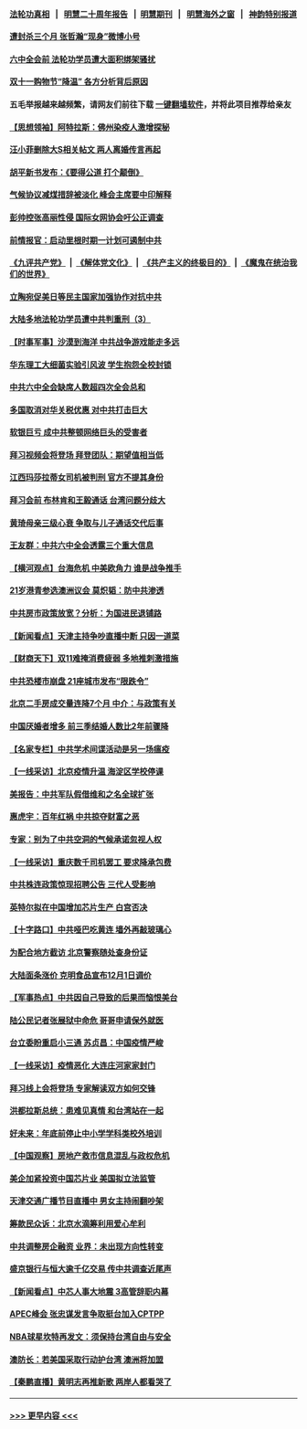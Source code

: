 #### [法轮功真相](https://github.com/gfw-breaker/truth/blob/master/README.md?t=0) &nbsp;&nbsp;|&nbsp;&nbsp; [明慧二十周年报告](https://github.com/gfw-breaker/mh-reports/blob/master/README.md?t=0) &nbsp;&nbsp;|&nbsp;&nbsp;[明慧期刊](https://github.com/gfw-breaker/mh-qikan) &nbsp;&nbsp;|&nbsp;&nbsp; [明慧海外之窗](https://github.com/gfw-breaker/mh-news/blob/master/README.md?t=0) &nbsp;&nbsp;|&nbsp;&nbsp; [神韵特别报道](https://github.com/gfw-breaker/mh-news/blob/master/shenyun.md?t=0)
#### [遭封杀三个月 张哲瀚“现身”微博小号](../pages/nsc413/n13375826.md?t=11151201) 
#### [六中全会前 法轮功学员遭大面积绑架骚扰](../pages/nsc413/n13375690.md?t=11151201) 
#### [双十一购物节“降温” 各方分析背后原因](../pages/nsc413/n13375697.md?t=11151201) 
#### 五毛举报越来越频繁，请网友们前往下载 [一键翻墙软件](https://github.com/gfw-breaker/ssr-accounts)，并将此项目推荐给亲友
#### [【思想领袖】阿特拉斯：佛州染疫人激增探秘](../pages/nsc413/n13345469.md?t=11151201) 
#### [汪小菲删除大S相关帖文 两人离婚传言再起](../pages/nsc413/n13375667.md?t=11151201) 
#### [胡平新书发布：《要得公道 打个颠倒》](../pages/nsc413/n13375550.md?t=11151201) 
#### [气候协议减煤措辞被淡化 峰会主席要中印解释](../pages/nsc413/n13375624.md?t=11151201) 
#### [彭帅控张高丽性侵 国际女网协会吁公正调查](../pages/nsc413/n13375614.md?t=11151201) 
#### [前情报官：启动里根时期一计划可遏制中共](../pages/nsc413/n13375518.md?t=11151201) 
#### [《九评共产党》](https://github.com/begood0513/9ping.md/blob/master/README.md) &nbsp;|&nbsp; [《解体党文化》](../../../../jtdwh.md/blob/master/README.md)  &nbsp;|&nbsp; [《共产主义的终极目的》](../../../../gczydzjmd.md/blob/master/README.md) &nbsp;|&nbsp; [《魔鬼在统治我们的世界》](../../../../mgztzwmdsj.md/blob/master/README.md) 
#### [立陶宛促美日等民主国家加强协作对抗中共](../pages/nsc413/n13375437.md?t=11151201) 
#### [大陆多地法轮功学员遭中共判重刑（3）](../pages/nsc413/n13374324.md?t=11151201) 
#### [【时事军事】沙漠到海洋 中共战争游戏能走多远](../pages/nsc413/n13373966.md?t=11151201) 
#### [华东理工大细菌实验引风波 学生抱怨全校封锁](../pages/nsc413/n13374926.md?t=11151201) 
#### [中共六中全会缺席人数超四次全会总和](../pages/nsc413/n13375064.md?t=11151201) 
#### [多国取消对华关税优惠 对中共打击巨大](../pages/nsc413/n13372915.md?t=11151201) 
#### [软银巨亏 成中共整顿网络巨头的受害者](../pages/nsc413/n13372487.md?t=11151201) 
#### [拜习视频会将登场 拜登团队：期望值相当低](../pages/nsc413/n13371855.md?t=11151201) 
#### [江西玛莎拉蒂女司机被判刑 官方不提其身份](../pages/nsc413/n13374650.md?t=11151201) 
#### [拜习会前 布林肯和王毅通话 台湾问题分歧大](../pages/nsc413/n13374563.md?t=11151201) 
#### [黄琦母亲三级心衰 争取与儿子通话交代后事](../pages/nsc413/n13374612.md?t=11151201) 
#### [王友群：中共六中全会透露三个重大信息](../pages/nsc413/n13374571.md?t=11151201) 
#### [【横河观点】台海危机 中美欧角力 谁是战争推手](../pages/nsc413/n13374435.md?t=11151201) 
#### [21岁港青参选澳洲议会 莫炽韬：防中共渗透](../pages/nsc413/n13374440.md?t=11151201) 
#### [中共房市政策放宽？分析：为国进民退铺路](../pages/nsc413/n13374399.md?t=11151201) 
#### [【新闻看点】天津主持争吵直播中断 只因一道菜](../pages/nsc413/n13374429.md?t=11151201) 
#### [【财商天下】双11难掩消费疲弱 多地推刺激措施](../pages/nsc413/n13374025.md?t=11151201) 
#### [中共恐楼市崩盘 21座城市发布“限跌令”](../pages/nsc413/n13374328.md?t=11151201) 
#### [北京二手房成交量连降7个月 中介：与政策有关](../pages/nsc413/n13374283.md?t=11151201) 
#### [中国厌婚者增多 前三季结婚人数比2年前骤降](../pages/nsc413/n13374175.md?t=11151201) 
#### [【名家专栏】中共学术间谍活动是另一场瘟疫](../pages/nsc413/n13373736.md?t=11151201) 
#### [【一线采访】北京疫情升温 海淀区学校停课](../pages/nsc413/n13373521.md?t=11151201) 
#### [美报告：中共军队假借维和之名全球扩张](../pages/nsc413/n13372564.md?t=11151201) 
#### [惠虎宇：百年红祸 中共掠夺财富之恶](../pages/nsc413/n13374142.md?t=11151201) 
#### [专家：别为了中共空洞的气候承诺忽视人权](../pages/nsc413/n13374097.md?t=11151201) 
#### [【一线采访】重庆数千司机罢工 要求降承包费](../pages/nsc413/n13372841.md?t=11151201) 
#### [中共株连政策惊现招聘公告 三代人受影响](../pages/nsc413/n13330731.md?t=11151201) 
#### [英特尔拟在中国增加芯片生产 白宫否决](../pages/nsc413/n13373912.md?t=11151201) 
#### [【十字路口】中共哑巴吃黄连 墙外再敲玻璃心](../pages/nsc413/n13373695.md?t=11151201) 
#### [为配合地方截访 北京警察随处查身份证](../pages/nsc413/n13373499.md?t=11151201) 
#### [大陆面条涨价 克明食品宣布12月1日调价](../pages/nsc413/n13373482.md?t=11151201) 
#### [【军事热点】中共因自己导致的后果而恼恨美台](../pages/nsc413/n13372415.md?t=11151201) 
#### [陆公民记者张展狱中命危 哥哥申请保外就医](../pages/nsc413/n13373457.md?t=11151201) 
#### [台立委盼重启小三通 苏贞昌：中国疫情严峻](../pages/nsc413/n13373565.md?t=11151201) 
#### [【一线采访】疫情恶化 大连庄河家家封门](../pages/nsc413/n13373415.md?t=11151201) 
#### [拜习线上会将登场 专家解读双方如何交锋](../pages/nsc413/n13373532.md?t=11151201) 
#### [洪都拉斯总统：患难见真情 和台湾站在一起](../pages/nsc413/n13373370.md?t=11151201) 
#### [好未来：年底前停止中小学学科类校外培训](../pages/nsc413/n13373058.md?t=11151201) 
#### [【中国观察】房地产救市信息混乱与政权危机](../pages/nsc413/n13373361.md?t=11151201) 
#### [美企加紧投资中国芯片业 美国拟立法监管](../pages/nsc413/n13373153.md?t=11151201) 
#### [天津交通广播节目直播中 男女主持闹翻吵架](../pages/nsc413/n13373315.md?t=11151201) 
#### [筹款民众诉：北京水滴筹利用爱心牟利](../pages/nsc413/n13372899.md?t=11151201) 
#### [中共调整房企融资 业界：未出现方向性转变](../pages/nsc413/n13372967.md?t=11151201) 
#### [盛京银行与恒大逾千亿交易 传中共调查近尾声](../pages/nsc413/n13372991.md?t=11151201) 
#### [【新闻看点】中芯人事大地震 3高管辞职内幕](../pages/nsc413/n13372611.md?t=11151201) 
#### [APEC峰会 张忠谋发言争取挺台加入CPTPP](../pages/nsc413/n13373054.md?t=11151201) 
#### [NBA球星坎特再发文：须保持台湾自由与安全](../pages/nsc413/n13372961.md?t=11151201) 
#### [澳防长：若美国采取行动护台湾 澳洲将加盟](../pages/nsc413/n13372923.md?t=11151201) 
#### [【秦鹏直播】黄明志再推新歌 两岸人都看哭了](../pages/nsc413/n13372756.md?t=11151201) 

----
#### [ >>> 更早内容 <<< ](../indexes/nsc413-earlier.md)
